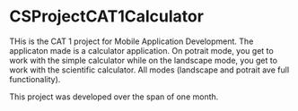 # CSProjectCAT1Calculator
<p>
THis is the CAT 1 project for Mobile Application Development. The applicaton made is a calculator application. On potrait mode, you get to work with the simple calculator while on the landscape mode, you get to work with the scientific calculator. All modes (landscape and potrait ave full functionality).
</p>
<p>This project was developed over the span of one month.</p>

